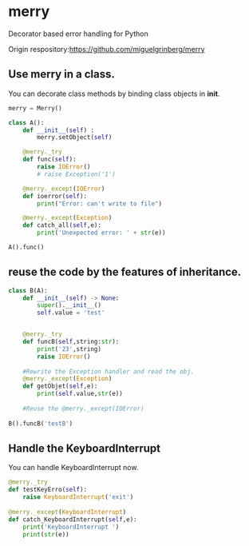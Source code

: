 # merry

Decorator based error handling for Python

Origin respository:https://github.com/miguelgrinberg/merry

## Use merry in a class.

You can decorate class methods by binding class objects in __init__.

```python
merry = Merry()

class A():
    def __init__(self) :
        merry.setObject(self)

    @merry._try
    def func(self):
        raise IOError()
        # raise Exception('1')

    @merry._except(IOError)
    def ioerror(self):
        print("Error: can't write to file")

    @merry._except(Exception)
    def catch_all(self,e):
        print('Unexpected error: ' + str(e))

A().func()
```

## reuse the code by the features of inheritance.

```python
class B(A):
    def __init__(self) -> None:
        super().__init__()
        self.value = 'test'


    @merry._try
    def funcB(self,string:str):
        print('23',string)
        raise IOError()
    
    #Rewrite the Exception handler and read the obj. 
    @merry._except(Exception)
    def getObjet(self,e):
        print(self.value,str(e))
        
    #Reuse the @merry._except(IOError)  
    
B().funcB('testB')
```

## Handle the KeyboardInterrupt

You can handle KeyboardInterrupt now.

```python
@merry._try
def testKeyErro(self):
    raise KeyboardInterrupt('exit')
    
@merry._except(KeyboardInterrupt)
def catch_KeyboardInterrupt(self,e):
    print('KeyboardInterrupt ')
    print(str(e))
```


